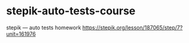 # stepik-auto-tests-course
stepik — auto tests homework
https://stepik.org/lesson/187065/step/7?unit=161976